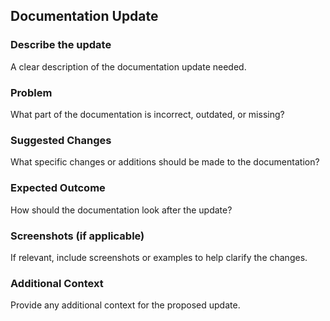 ## Documentation Update
 
### Describe the update
A clear description of the documentation update needed.

### Problem
What part of the documentation is incorrect, outdated, or missing?

### Suggested Changes
What specific changes or additions should be made to the documentation?

### Expected Outcome
How should the documentation look after the update?

### Screenshots (if applicable)
If relevant, include screenshots or examples to help clarify the changes.

### Additional Context
Provide any additional context for the proposed update.
